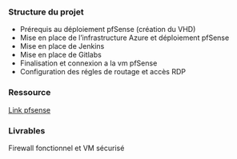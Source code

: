 ### Structure du projet 


- Prérequis au déploiement pfSense (création du VHD)
- Mise en place de l’infrastructure Azure et déploiement pfSense	
- Mise en place de Jenkins
- Mise en place de Gitlabs
- Finalisation et connexion a la vm pfSense	
- Configuration des régles de routage et accès RDP 


### Ressource

[Link pfsense](https://shop.netgate.com/products/netgate-installer) 

### Livrables

Firewall fonctionnel et VM sécurisé 